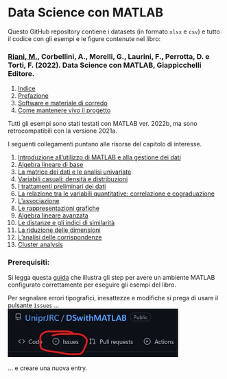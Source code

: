 
Data Science con MATLAB
=========================

Questo GitHub repository contiene i datasets (in formato `xlsx` e `csv`) e tutto il codice con gli esempi e le figure contenute nel libro:

### [Riani, M.](http://www.riani.it), Corbellini, A., Morelli, G., Laurini, F., Perrotta, D. e Torti, F. (2022). Data Science con MATLAB, Giappicchelli Editore. ###

1. [Indice](https://github.com/UniprJRC/DSconMATLAB/tree/main/matlabfiles/risorse/indice.pdf)
2. [Prefazione](https://github.com/UniprJRC/DSconMATLAB/tree/main/matlabfiles/risorse/prefazione.pdf)
3. [Software e materiale di corredo](https://github.com/UniprJRC/DSconMATLAB/tree/main/matlabfiles/risorse/Software_materiale_corredo.pdf)
4. [Come mantenere vivo il progetto](https://github.com/UniprJRC/DSconMATLAB/tree/main/matlabfiles/risorse/progetto_vivo.pdf)



 Tutti gli esempi sono stati testati con MATLAB ver. 2022b, ma sono retrocompatibili con la versione 2021a.

I seguenti collegamenti puntano alle risorse del capitolo di interesse.

1. [Introduzione all’utilizzo di MATLAB e alla gestione dei dati](https://github.com/UniprJRC/DSconMATLAB/tree/main/matlabfiles/capStruttureDati)
2. [Algebra lineare di base](https://github.com/UniprJRC/DSconMATLAB/tree/main/matlabfiles/capAlgebraBase)
3. [La matrice dei dati e le analisi univariate](https://github.com/UniprJRC/DSconMATLAB/tree/main/matlabfiles/capUnivariate)
4. [Variabili casuali: densità e distribuzioni](https://github.com/UniprJRC/DSconMATLAB/tree/main/matlabfiles/capDistribuzioni)
5. [I trattamenti preliminari dei dati](https://github.com/UniprJRC/DSconMATLAB/tree/main/matlabfiles/capPreliminari)
6. [La relazione tra le variabili quantitative: correlazione e cograduazione](https://github.com/UniprJRC/DSconMATLAB/tree/main/matlabfiles/capCorrCograd)
7. [L’associazione](https://github.com/UniprJRC/DSconMATLAB/tree/main/matlabfiles/capAssociazione)
8. [Le rappresentazioni grafiche](https://github.com/UniprJRC/DSconMATLAB/tree/main/matlabfiles/capGraficiMult)
9. [Algebra lineare avanzata](https://github.com/UniprJRC/DSconMATLAB/tree/main/matlabfiles/capAlgebra)
10. [Le distanze e gli indici di similarità](https://github.com/UniprJRC/DSconMATLAB/tree/main/matlabfiles/capDistanze)
11. [La riduzione delle dimensioni](https://github.com/UniprJRC/DSconMATLAB/tree/main/matlabfiles/capComponentiPrincipali)
12. [L’analisi delle corrispondenze](https://github.com/UniprJRC/DSconMATLAB/tree/main/matlabfiles/capCorrispondenze)
13. [Cluster analysis](https://github.com/UniprJRC/DSconMATLAB/tree/main/matlabfiles/capClustering)


### Prerequisiti: ###

Si legga questa [guida](https://github.com/UniprJRC/DSconMATLAB/tree/main/matlabfiles/risorse/Software_materiale_corredo.pdf) che illustra gli step per avere un ambiente MATLAB configurato correttamente per eseguire gli esempi del libro.

Per segnalare errori tipografici, inesattezze e modifiche si prega di usare il pulsante `Issues`  ...
![Issues](https://github.com/UniprJRC/DSconMATLAB/blob/main/issues.jpg?raw=true)

... e creare una nuova entry.

